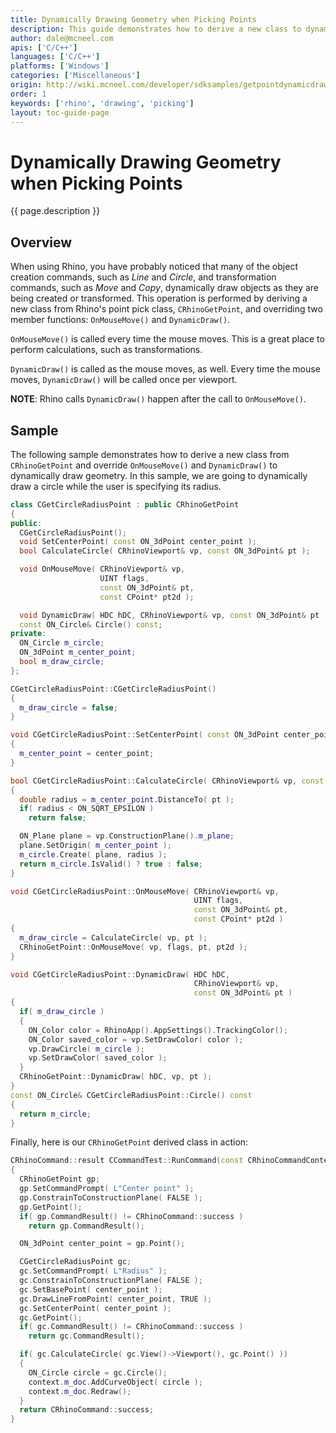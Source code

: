 ```yaml
---
title: Dynamically Drawing Geometry when Picking Points
description: This guide demonstrates how to derive a new class to dynamically draw geometry during a point picking operation using C/C++.
author: dale@mcneel.com
apis: ['C/C++']
languages: ['C/C++']
platforms: ['Windows']
categories: ['Miscellaneous']
origin: http://wiki.mcneel.com/developer/sdksamples/getpointdynamicdraw
order: 1
keywords: ['rhino', 'drawing', 'picking']
layout: toc-guide-page
---
```


# Dynamically Drawing Geometry when Picking Points

{{ page.description }}

## Overview

When using Rhino, you have probably noticed that many of the object creation commands, such as *Line* and *Circle*, and transformation commands, such as *Move* and *Copy*, dynamically draw objects as they are being created or transformed.  This operation is performed by deriving a new class from Rhino's point pick class, `CRhinoGetPoint`, and overriding two member functions: `OnMouseMove()` and `DynamicDraw()`.

`OnMouseMove()` is called every time the mouse moves.  This is a great place to perform calculations, such as transformations.

`DynamicDraw()` is called as the mouse moves, as well.  Every time the mouse moves, `DynamicDraw()` will be called once per viewport.  

**NOTE**: Rhino calls `DynamicDraw()` happen after the call to `OnMouseMove()`.

## Sample

The following sample demonstrates how to derive a new class from `CRhinoGetPoint` and override `OnMouseMove()` and `DynamicDraw()` to dynamically draw geometry.  In this sample, we are going to dynamically draw a circle while the user is specifying its radius.

```cpp
class CGetCircleRadiusPoint : public CRhinoGetPoint
{
public:
  CGetCircleRadiusPoint();
  void SetCenterPoint( const ON_3dPoint center_point );
  bool CalculateCircle( CRhinoViewport& vp, const ON_3dPoint& pt );

  void OnMouseMove( CRhinoViewport& vp,
                    UINT flags,
                    const ON_3dPoint& pt,
                    const CPoint* pt2d );

  void DynamicDraw( HDC hDC, CRhinoViewport& vp, const ON_3dPoint& pt );
  const ON_Circle& Circle() const;
private:
  ON_Circle m_circle;
  ON_3dPoint m_center_point;
  bool m_draw_circle;
};

CGetCircleRadiusPoint::CGetCircleRadiusPoint()
{
  m_draw_circle = false;
}

void CGetCircleRadiusPoint::SetCenterPoint( const ON_3dPoint center_point )
{
  m_center_point = center_point;
}

bool CGetCircleRadiusPoint::CalculateCircle( CRhinoViewport& vp, const ON_3dPoint& pt )
{
  double radius = m_center_point.DistanceTo( pt );
  if( radius < ON_SQRT_EPSILON )
    return false;

  ON_Plane plane = vp.ConstructionPlane().m_plane;
  plane.SetOrigin( m_center_point );
  m_circle.Create( plane, radius );
  return m_circle.IsValid() ? true : false;
}

void CGetCircleRadiusPoint::OnMouseMove( CRhinoViewport& vp,
                                         UINT flags,
                                         const ON_3dPoint& pt,
                                         const CPoint* pt2d )
{
  m_draw_circle = CalculateCircle( vp, pt );
  CRhinoGetPoint::OnMouseMove( vp, flags, pt, pt2d );
}

void CGetCircleRadiusPoint::DynamicDraw( HDC hDC,
                                         CRhinoViewport& vp,
                                         const ON_3dPoint& pt )
{
  if( m_draw_circle )
  {
    ON_Color color = RhinoApp().AppSettings().TrackingColor();
    ON_Color saved_color = vp.SetDrawColor( color );
    vp.DrawCircle( m_circle );
    vp.SetDrawColor( saved_color );
  }
  CRhinoGetPoint::DynamicDraw( hDC, vp, pt );
}
const ON_Circle& CGetCircleRadiusPoint::Circle() const
{
  return m_circle;
}
```

Finally, here is our `CRhinoGetPoint` derived class in action:

```cpp
CRhinoCommand::result CCommandTest::RunCommand(const CRhinoCommandContext& context)
{
  CRhinoGetPoint gp;
  gp.SetCommandPrompt( L"Center point" );
  gp.ConstrainToConstructionPlane( FALSE );
  gp.GetPoint();
  if( gp.CommandResult() != CRhinoCommand::success )
    return gp.CommandResult();

  ON_3dPoint center_point = gp.Point();

  CGetCircleRadiusPoint gc;
  gc.SetCommandPrompt( L"Radius" );
  gc.ConstrainToConstructionPlane( FALSE );
  gc.SetBasePoint( center_point );
  gc.DrawLineFromPoint( center_point, TRUE );
  gc.SetCenterPoint( center_point );
  gc.GetPoint();
  if( gc.CommandResult() != CRhinoCommand::success )
    return gc.CommandResult();

  if( gc.CalculateCircle( gc.View()->Viewport(), gc.Point() ))
  {
    ON_Circle circle = gc.Circle();
    context.m_doc.AddCurveObject( circle );
    context.m_doc.Redraw();
  }
  return CRhinoCommand::success;
}
```

